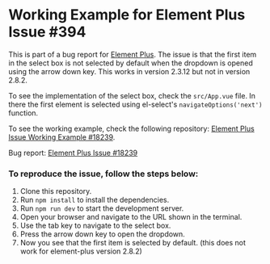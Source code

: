 # Working Example for Element Plus Issue #394

This is part of a bug report for [Element Plus](https://github.com/element-plus/element-plus). The issue is that the first item in the select box is not selected by default when the dropdown is opened using the arrow down key. This works in version 2.3.12 but not in version 2.8.2.  

To see the implementation of the select box, check the `src/App.vue` file.
In there the first element is selected using el-select's `navigateOptions('next')` function.

To see the working example, check the following repository: [Element Plus Issue Working Example #18239](https://github.com/element-plus/element-plus/issues/18239).

Bug report: [Element Plus Issue #18239](https://github.com/element-plus/element-plus/issues/18239)

### To reproduce the issue, follow the steps below:
1. Clone this repository.
2. Run `npm install` to install the dependencies.
3. Run `npm run dev` to start the development server.
4. Open your browser and navigate to the URL shown in the terminal.
5. Use the tab key to navigate to the select box.
6. Press the arrow down key to open the dropdown.
7. Now you see that the first item is selected by default. (this does not work for element-plus version 2.8.2)